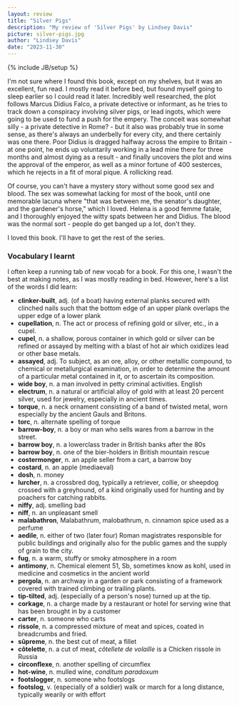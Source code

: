 ```yaml
---
layout: review
title: "Silver Pigs"
description: "My review of 'Silver Pigs' by Lindsey Davis"
picture: silver-pigs.jpg
author: "Lindsey Davis"
date: "2023-11-30"
---
```

{% include JB/setup %}

I'm not sure where I found this book, except on my shelves, but it was an excellent, fun read. I mostly read it before bed, but found myself going to sleep earlier so I could read it later. Incredibly well researched, the plot follows Marcus Didius Falco, a private detective or informant, as he tries to track down a conspiracy involving silver pigs, or lead ingots, which were going to be used to fund a push for the empery. The conceit was somewhat silly - a private detective in Rome? - but it also was probably true in some sense, as there's always an underbelly for every city, and there certainly was one there. Poor Didius is dragged halfway across the empire to Britain - at one point, he ends up voluntarily working in a lead mine there for three months and almost dying as a result - and finally uncovers the plot and wins the approval of the emperor, as well as a minor fortune of 400 sesterces, which he rejects in a fit of moral pique. A rollicking read. 

Of course, you can't have a mystery story without some good sex and blood. The sex was somewhat lacking for most of the book, until one memorable lacuna where "that was between me, the senator's daughter, and the gardener's horse," which I loved. Helena is a good femme fatale, and I thoroughly enjoyed the witty spats between her and Didius. The blood was the normal sort - people do get banged up a lot, don't they. 

I loved this book. I'll have to get the rest of the series. 

###  Vocabulary I learnt

I often keep a running tab of new vocab for a book. For this one, I wasn't the best at making notes, as I was mostly reading in bed. However, here's a list of the words I did learn:

- **clinker-built**, adj. (of a boat) having external planks secured with clinched nails such that the bottom edge of an upper plank overlaps the upper edge of a lower plank
- **cupellation**, n. The act or process of refining gold or silver, etc., in a cupel.
- **cupel**, n. a shallow, porous container in which gold or silver can be refined or assayed by melting with a blast of hot air which oxidizes lead or other base metals. 
- **assayed**, adj. To subject, as an ore, alloy, or other metallic compound, to chemical or metallurgical examination, in order to determine the amount of a particular metal contained in it, or to ascertain its composition.
- **wide boy**, n. a man involved in petty criminal activities. English
- **electrum**, n. a natural or artificial alloy of gold with at least 20 percent silver, used for jewelry, especially in ancient times.
- **torque**, n. a neck ornament consisting of a band of twisted metal, worn especially by the ancient Gauls and Britons.
- **torc**, n. alternate spelling of torque
- **barrow-boy**, n. a boy or man who sells wares from a barrow in the street.
- **barrow boy**, n. a lowerclass trader in British banks after the 80s
- **barrow boy**, n. one of the bier-holders in British mountain rescue
- **costermonger**, n. an apple seller from a cart, a barrow boy
- **costard**, n. an apple (mediaeval)
- **dosh**, n. money
- **lurcher**, n. a crossbred dog, typically a retriever, collie, or sheepdog crossed with a greyhound, of a kind originally used for hunting and by poachers for catching rabbits.
- **niffy**, adj. smelling bad
- **niff**, n. an unpleasant smell
- **malabathron**, Malabathrum, malobathrum, n. cinnamon spice used as a perfume
- **aedile**, n. either of two (later four) Roman magistrates responsible for public buildings and originally also for the public games and the supply of grain to the city.
- **fug**, n. a warm, stuffy or smoky atmosphere in a room
- **antimony**, n. Chemical element 51, Sb, sometimes know as kohl, used in medicine and cosmetics in the ancient world
- **pergola**, n. an archway in a garden or park consisting of a framework covered with trained climbing or trailing plants.
- **tip-tilted**, adj. (especially of a person's nose) turned up at the tip.
- **corkage**, n. a charge made by a restaurant or hotel for serving wine that has been brought in by a customer
- **carter**, n. someone who carts
- **rissole**, n. a compressed mixture of meat and spices, coated in breadcrumbs and fried.
- **sûpreme**, n. the best cut of meat, a fillet
- **côtelette**, n. a cut of meat, *côtellete de volaille* is a Chicken rissole in Russia
- **circonflexe**, n. another spelling of circumflex
- **hot-wine**, n. mulled wine, *conditum paradoxum*
- **footslogger**, n. someone who footslogs
- **footslog**, v. (especially of a soldier) walk or march for a long distance, typically wearily or with effort